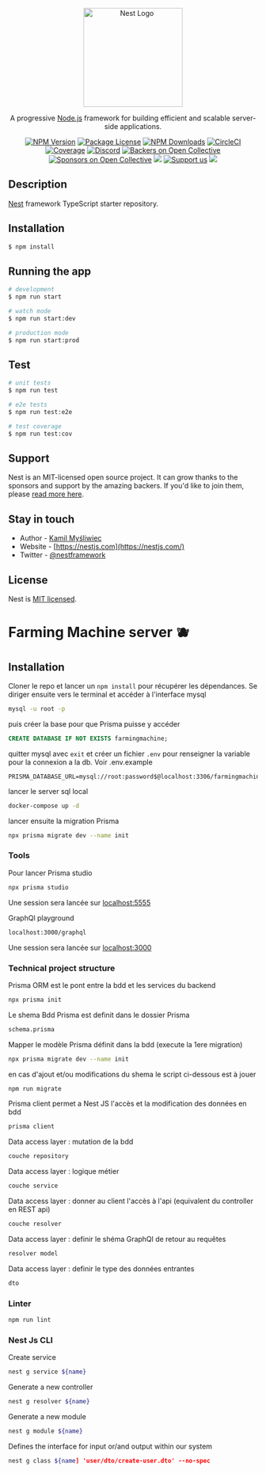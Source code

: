 <p align="center">
  <a href="http://nestjs.com/" target="blank"><img src="https://nestjs.com/img/logo-small.svg" width="200" alt="Nest Logo" /></a>
</p>

[circleci-image]: https://img.shields.io/circleci/build/github/nestjs/nest/master?token=abc123def456
[circleci-url]: https://circleci.com/gh/nestjs/nest

  <p align="center">A progressive <a href="http://nodejs.org" target="_blank">Node.js</a> framework for building efficient and scalable server-side applications.</p>
    <p align="center">
<a href="https://www.npmjs.com/~nestjscore" target="_blank"><img src="https://img.shields.io/npm/v/@nestjs/core.svg" alt="NPM Version" /></a>
<a href="https://www.npmjs.com/~nestjscore" target="_blank"><img src="https://img.shields.io/npm/l/@nestjs/core.svg" alt="Package License" /></a>
<a href="https://www.npmjs.com/~nestjscore" target="_blank"><img src="https://img.shields.io/npm/dm/@nestjs/common.svg" alt="NPM Downloads" /></a>
<a href="https://circleci.com/gh/nestjs/nest" target="_blank"><img src="https://img.shields.io/circleci/build/github/nestjs/nest/master" alt="CircleCI" /></a>
<a href="https://coveralls.io/github/nestjs/nest?branch=master" target="_blank"><img src="https://coveralls.io/repos/github/nestjs/nest/badge.svg?branch=master#9" alt="Coverage" /></a>
<a href="https://discord.gg/G7Qnnhy" target="_blank"><img src="https://img.shields.io/badge/discord-online-brightgreen.svg" alt="Discord"/></a>
<a href="https://opencollective.com/nest#backer" target="_blank"><img src="https://opencollective.com/nest/backers/badge.svg" alt="Backers on Open Collective" /></a>
<a href="https://opencollective.com/nest#sponsor" target="_blank"><img src="https://opencollective.com/nest/sponsors/badge.svg" alt="Sponsors on Open Collective" /></a>
  <a href="https://paypal.me/kamilmysliwiec" target="_blank"><img src="https://img.shields.io/badge/Donate-PayPal-ff3f59.svg"/></a>
    <a href="https://opencollective.com/nest#sponsor"  target="_blank"><img src="https://img.shields.io/badge/Support%20us-Open%20Collective-41B883.svg" alt="Support us"></a>
  <a href="https://twitter.com/nestframework" target="_blank"><img src="https://img.shields.io/twitter/follow/nestframework.svg?style=social&label=Follow"></a>
</p>
  <!--[![Backers on Open Collective](https://opencollective.com/nest/backers/badge.svg)](https://opencollective.com/nest#backer)
  [![Sponsors on Open Collective](https://opencollective.com/nest/sponsors/badge.svg)](https://opencollective.com/nest#sponsor)-->

## Description

[Nest](https://github.com/nestjs/nest) framework TypeScript starter repository.

## Installation

```bash
$ npm install
```

## Running the app

```bash
# development
$ npm run start

# watch mode
$ npm run start:dev

# production mode
$ npm run start:prod
```

## Test

```bash
# unit tests
$ npm run test

# e2e tests
$ npm run test:e2e

# test coverage
$ npm run test:cov
```

## Support

Nest is an MIT-licensed open source project. It can grow thanks to the sponsors and support by the amazing backers. If you'd like to join them, please [read more here](https://docs.nestjs.com/support).

## Stay in touch

- Author - [Kamil Myśliwiec](https://kamilmysliwiec.com)
- Website - [https://nestjs.com](https://nestjs.com/)
- Twitter - [@nestframework](https://twitter.com/nestframework)

## License

Nest is [MIT licensed](LICENSE).

# Farming Machine server 🫐

## Installation

Cloner le repo et lancer un `npm install` pour récupérer les dépendances. Se diriger ensuite vers le terminal et accéder à l'interface mysql

```sh
mysql -u root -p
```

puis créer la base pour que Prisma puisse y accéder

```sql
CREATE DATABASE IF NOT EXISTS farmingmachine;
```

quitter mysql avec `exit` et créer un fichier `.env` pour renseigner la variable pour la connexion a la db. Voir .env.example

```dosini
PRISMA_DATABASE_URL=mysql://root:password$@localhost:3306/farmingmachine
```

lancer le server sql local 

```sh
docker-compose up -d
```

lancer ensuite la migration Prisma

```sh
npx prisma migrate dev --name init
```

### Tools

Pour lancer Prisma studio

```sh
npx prisma studio
```

Une session sera lancée sur [localhost:5555](http://localhost:5555/)


GraphQl playground

```sh
localhost:3000/graphql
```

Une session sera lancée sur [localhost:3000](http://localhost:3000/graphql)

### Technical project structure

Prisma ORM est le pont entre la bdd et les services du backend

```sh
npx prisma init
```

Le shema Bdd Prisma est definit dans le dossier Prisma

```sh
schema.prisma
```

Mapper le modèle Prisma définit dans la bdd (execute la 1ere migration)

```sh
npx prisma migrate dev --name init
```

en cas d'ajout et/ou modifications du shema le script ci-dessous est à jouer

```sh
npm run migrate
```

Prisma client permet a Nest JS l'accès et la modification des données en bdd

```sh
prisma client
```

Data access layer : mutation de la bdd

```sh
couche repository
```

Data access layer : logique métier

```sh
couche service
```

Data access layer : donner au client l'accès à l'api (equivalent du controller en REST api)

```sh
couche resolver
```

Data access layer : definir le shéma GraphQl de retour au requêtes

```sh
resolver model
```

Data access layer : definir le type des données entrantes

```sh
dto
```

### Linter

```sh
npm run lint
```

### Nest Js CLI

Create service

```sh
nest g service ${name}
```

Generate a new controller

```sh
nest g resolver ${name}
```

Generate a new module

```sh
nest g module ${name}
```

Defines the interface for input or/and output within our system

```sh
nest g class ${name] 'user/dto/create-user.dto' --no-spec
```
